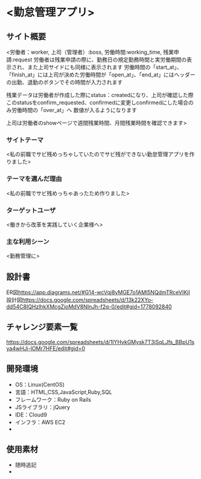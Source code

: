 # <勤怠管理アプリ>

## サイト概要
<労働者：worker, 上司（管理者）:boss, 労働時間:working_time, 残業申請:request
 労働者は残業申請の際に、勤務日の規定勤務時間と実労働期間の表示され、また上司サイドにも同様に表示されます
 労働時間の「start_at」、「finish_at」には上司が決めた労働時間が「open_at」、「end_at」にはヘッダーの出勤、退勤のボタンでその時間が入力されます
 
 残業データは労働者が作成した際にstatus：createdになり、上司が確認した際このstatusをconfirm_requested、confirmedに変更しconfirmedにした場合のみ労働時間の「over_at」へ
 数値が入るようになります
 
 上司は労働者のshowページで週間残業時間、月間残業時間を確認できます>

### サイトテーマ
<私の前職でサビ残めっちゃしていたのでサビ残ができない勤怠管理アプリを作りました>

### テーマを選んだ理由
<私の前職でサビ残めっちゃあったため作りました>

### ターゲットユーザ
<働きから改革を実践していく企業様へ>

### 主な利用シーン
<勤務管理に>

## 設計書
ER図<https://app.diagrams.net/#G14-wcVqj8yMGE7o1AMl5NQdmTRceVIKjI>
設計図<https://docs.google.com/spreadsheets/d/13k22XYo-dd54C8IQHzlhkXMcgZioMdV8NInJh-f2q-0/edit#gid=1778092840>

## チャレンジ要素一覧
<https://docs.google.com/spreadsheets/d/1IYHykGMysk7T3jSqLJfs_BBpU1sya4wHJi-lOMr7HFE/edit#gid=0>

## 開発環境
- OS：Linux(CentOS)
- 言語：HTML,CSS,JavaScript,Ruby,SQL
- フレームワーク：Ruby on Rails
- JSライブラリ：jQuery
- IDE：Cloud9
- インフラ：AWS EC2
-
## 使用素材
- 随時追記
-